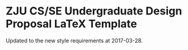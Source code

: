 # ZJU CS/SE Undergraduate Design Proposal LaTeX Template

Updated to the new style requirements at 2017-03-28.
